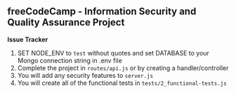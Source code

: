 **freeCodeCamp** - Information Security and Quality Assurance Project
------

**Issue Tracker**

1) SET NODE_ENV to `test` without quotes and set DATABASE to your Mongo connection string in .env file
2) Complete the project in `routes/api.js` or by creating a handler/controller
3) You will add any security features to `server.js`
4) You will create all of the functional tests in `tests/2_functional-tests.js`

